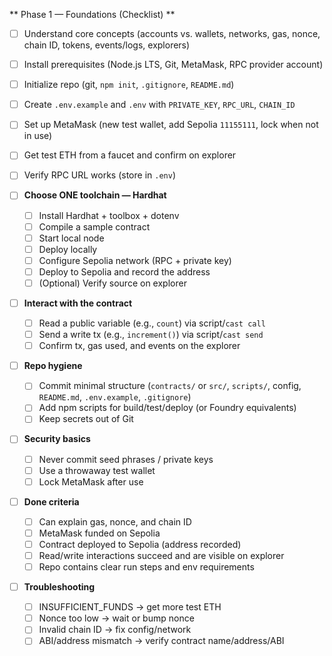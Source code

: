 ** Phase 1 — Foundations (Checklist) **

- [ ] Understand core concepts (accounts vs. wallets, networks, gas, nonce, chain ID, tokens, events/logs, explorers)
- [ ] Install prerequisites (Node.js LTS, Git, MetaMask, RPC provider account)
- [ ] Initialize repo (git, `npm init`, `.gitignore`, `README.md`)
- [ ] Create `.env.example` and `.env` with `PRIVATE_KEY`, `RPC_URL`, `CHAIN_ID`
- [ ] Set up MetaMask (new test wallet, add Sepolia `11155111`, lock when not in use)
- [ ] Get test ETH from a faucet and confirm on explorer
- [ ] Verify RPC URL works (store in `.env`)

- [ ] **Choose ONE toolchain — Hardhat**
  - [ ] Install Hardhat + toolbox + dotenv
  - [ ] Compile a sample contract
  - [ ] Start local node
  - [ ] Deploy locally
  - [ ] Configure Sepolia network (RPC + private key)
  - [ ] Deploy to Sepolia and record the address
  - [ ] (Optional) Verify source on explorer

- [ ] **Interact with the contract**
  - [ ] Read a public variable (e.g., `count`) via script/`cast call`
  - [ ] Send a write tx (e.g., `increment()`) via script/`cast send`
  - [ ] Confirm tx, gas used, and events on the explorer

- [ ] **Repo hygiene**
  - [ ] Commit minimal structure (`contracts/` or `src/`, `scripts/`, config, `README.md`, `.env.example`, `.gitignore`)
  - [ ] Add npm scripts for build/test/deploy (or Foundry equivalents)
  - [ ] Keep secrets out of Git

- [ ] **Security basics**
  - [ ] Never commit seed phrases / private keys
  - [ ] Use a throwaway test wallet
  - [ ] Lock MetaMask after use

- [ ] **Done criteria**
  - [ ] Can explain gas, nonce, and chain ID
  - [ ] MetaMask funded on Sepolia
  - [ ] Contract deployed to Sepolia (address recorded)
  - [ ] Read/write interactions succeed and are visible on explorer
  - [ ] Repo contains clear run steps and env requirements

- [ ] **Troubleshooting**
  - [ ] INSUFFICIENT_FUNDS → get more test ETH
  - [ ] Nonce too low → wait or bump nonce
  - [ ] Invalid chain ID → fix config/network
  - [ ] ABI/address mismatch → verify contract name/address/ABI
